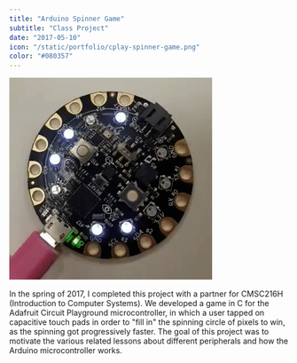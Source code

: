 ```yaml
---
title: "Arduino Spinner Game"
subtitle: "Class Project"
date: "2017-05-10"
icon: "/static/portfolio/cplay-spinner-game.png"
color: "#080357"
---
```

![Screenshot](./screenshot.gif)


In the spring of 2017, I completed this project with a partner for CMSC216H (Introduction to Computer Systems). We developed a game in C for the Adafruit Circuit Playground microcontroller, in which a user tapped on capacitive touch pads in order to "fill in" the spinning circle of pixels to win, as the spinning got progressively faster. The goal of this project was to motivate the various related lessons about different peripherals and how the Arduino microcontroller works. 